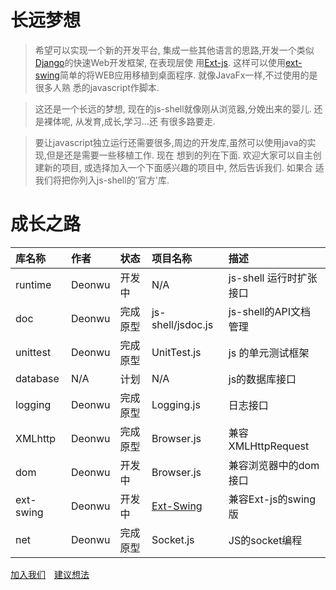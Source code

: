 # 长远梦想 #

> 希望可以实现一个新的开发平台, 集成一些其他语言的思路,开发一个类似[Django](http://www.djangoproject.com/)的快速Web开发框架, 在表现层使
> 用[Ext-js](http://www.extjs.com/). 这样可以使用[ext-swing](http://code.google.com/p/ext-swing/)简单的将WEB应用移植到桌面程序. 就像JavaFx一样,不过使用的是很多人熟
> 悉的javascript作脚本.

> 这还是一个长远的梦想, 现在的js-shell就像刚从浏览器,分娩出来的婴儿. 还是裸体呢, 从发育,成长,学习...还
> 有很多路要走.

> 要让javascript独立运行还需要很多,周边的开发库,虽然可以使用java的实现,但是还是需要一些移植工作. 现在
> 想到的列在下面. 欢迎大家可以自主创建新的项目, 或选择加入一个下面感兴趣的项目中, 然后告诉我们. 如果合
> 适我们将把你列入js-shell的'官方'库.

# 成长之路 #
| **库名称** | **作者**      | **状态**     | **项目名称** | **描述** |
|:--------------|:----------------|:---------------|:-----------------|:-----------|
| runtime       | Deonwu          | 开发中      | N/A              | js-shell 运行时扩张接口 |
| doc           | Deonwu          | 完成原型   | js-shell/jsdoc.js | js-shell的API文档管理 |
| unittest      | Deonwu          | 完成原型   | UnitTest.js      | js 的单元测试框架 |
| database      | N/A             | 计划         | N/A              | js的数据库接口 |
| logging       | Deonwu          | 完成原型   | Logging.js       | 日志接口 |
| XMLhttp       | Deonwu          | 完成原型   | Browser.js       | 兼容XMLHttpRequest |
| dom           | Deonwu          | 开发中      | Browser.js       | 兼容浏览器中的dom接口 |
| ext-swing     | Deonwu          | 开发中      | [Ext-Swing](http://code.google.com/p/ext-swing) | 兼容Ext-js的swing版 |
| net           | Deonwu          | 完成原型   | Socket.js        | JS的socket编程 |

[加入我们](joinus.md)　[建议想法](feedback.md)